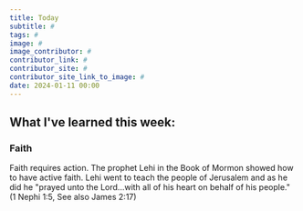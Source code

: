 ```yaml
---
title: Today
subtitle: #
tags: #
image: #
image_contributor: #
contributor_link: #
contributor_site: #
contributor_site_link_to_image: #
date: 2024-01-11 00:00
---
```


## What I've learned this week:

### Faith
Faith requires action. The prophet Lehi in the Book of Mormon showed how to have active faith. Lehi went to teach the people of Jerusalem and as he did he "prayed unto the Lord...with all of his heart on behalf of his people." (1 Nephi 1:5, See also James 2:17)